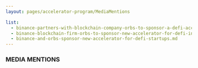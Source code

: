 ```yaml
---
layout: pages/accelerator-program/MediaMentions

list:
  - binance-partners-with-blockchain-company-orbs-to-sponsor-a-defi-accelerator.md
  - binance-blockchain-firm-orbs-to-sponsor-new-accelerator-for-defi-innovation.md
  - binance-and-orbs-sponsor-new-accelerator-for-defi-startups.md
---
```


### MEDIA MENTIONS
